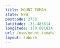 ```yaml
---
title: MOUNT TOMAH
state: NSW
postcode: 2758
latitude: -33.483614
longitude: 150.601824
url: /nsw/mount-tomah/
layout: suburb
---
```

